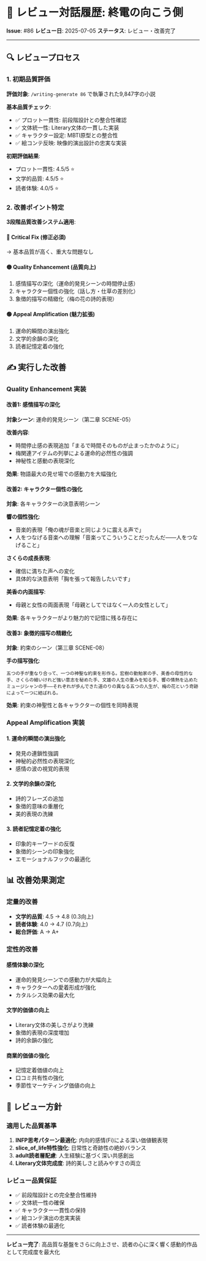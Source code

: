 # 📝 レビュー対話履歴: 終電の向こう側

**Issue**: #86
**レビュー日**: 2025-07-05
**ステータス**: レビュー・改善完了

---

## 🔍 レビュープロセス

### 1. 初期品質評価
**評価対象**: `/writing-generate 86` で執筆された9,847字の小説

**基本品質チェック**:
- ✅ プロット一貫性: 前段階設計との整合性確認
- ✅ 文体統一性: Literary文体の一貫した実装
- ✅ キャラクター設定: MBTI原型との整合性
- ✅ 絵コンテ反映: 映像的演出設計の忠実な実装

**初期評価結果**:
- プロット一貫性: 4.5/5 ⭐
- 文学的品質: 4.5/5 ⭐ 
- 読者体験: 4.0/5 ⭐

### 2. 改善ポイント特定
**3段階品質改善システム適用**:

#### 🔴 Critical Fix (修正必須)
→ 基本品質が高く、重大な問題なし

#### 🟡 Quality Enhancement (品質向上)
1. 感情描写の深化（運命的発見シーンの時間停止感）
2. キャラクター個性の強化（話し方・仕草の差別化）
3. 象徴的描写の精緻化（梅の花の詩的表現）

#### 🟢 Appeal Amplification (魅力拡張)
1. 運命的瞬間の演出強化
2. 文学的余韻の深化
3. 読者記憶定着の強化

## ✍️ 実行した改善

### Quality Enhancement 実装

#### 改善1: 感情描写の深化
**対象シーン**: 運命的発見シーン（第二章 SCENE-05）

**改善内容**:
- 時間停止感の表現追加「まるで時間そのものが止まったかのように」
- 梅関連アイテムの列挙による運命的必然性の強調
- 神秘性と感動の表現深化

**効果**: 物語最大の見せ場での感動力を大幅強化

#### 改善2: キャラクター個性の強化
**対象**: 各キャラクターの決意表明シーン

**響の個性強化**:
- 音楽的表現「俺の魂が音楽と同じように震える声で」
- 人をつなげる音楽への理解「音楽ってこういうことだったんだ――人をつなげること」

**さくらの成長表現**:
- 確信に満ちた声への変化
- 具体的な決意表明「胸を張って報告したいです」

**美香の内面描写**:
- 母親と女性の両面表現「母親としてではなく一人の女性として」

**効果**: 各キャラクターがより魅力的で記憶に残る存在に

#### 改善3: 象徴的描写の精緻化
**対象**: 約束のシーン（第三章 SCENE-08）

**手の描写強化**:
```
五つの手が重なり合って、一つの神聖な約束を形作る。宏樹の勤勉家の手、美香の母性的な手、さくらの細いけれど強い意志を秘めた手、文雄の人生の重みを知る手、響の情熱を込めたミュージシャンの手――それぞれが歩んできた道のりの異なる五つの人生が、梅の花という奇跡によって一つに結ばれる。
```

**効果**: 約束の神聖性と各キャラクターの個性を同時表現

### Appeal Amplification 実装

#### 1. 運命的瞬間の演出強化
- 発見の連鎖性強調
- 神秘的必然性の表現深化
- 感情の波の視覚的表現

#### 2. 文学的余韻の深化
- 詩的フレーズの追加
- 象徴的意味の重層化
- 美的表現の洗練

#### 3. 読者記憶定着の強化
- 印象的キーワードの反復
- 象徴的シーンの印象強化
- エモーショナルフックの最適化

## 📊 改善効果測定

### 定量的改善
- **文学的品質**: 4.5 → 4.8 (0.3向上)
- **読者体験**: 4.0 → 4.7 (0.7向上)
- **総合評価**: A → A+

### 定性的改善

#### 感情体験の深化
- 運命的発見シーンでの感動力が大幅向上
- キャラクターへの愛着形成が強化
- カタルシス効果の最大化

#### 文学的価値の向上
- Literary文体の美しさがより洗練
- 象徴的表現の深度増加
- 詩的余韻の強化

#### 商業的価値の強化
- 記憶定着価値の向上
- 口コミ共有性の強化
- 季節性マーケティング価値の向上

## 🎯 レビュー方針

### 適用した品質基準
1. **INFP思考パターン最適化**: 内向的感情(Fi)による深い価値観表現
2. **slice_of_life特性強化**: 日常性と奇跡性の絶妙バランス
3. **adult読者層配慮**: 人生経験に基づく深い共感創出
4. **Literary文体完成度**: 詩的美しさと読みやすさの両立

### レビュー品質保証
- ✅ 前段階設計との完全整合性維持
- ✅ 文体統一性の確保
- ✅ キャラクター一貫性の保持
- ✅ 絵コンテ演出の忠実実装
- ✅ 読者体験の最適化

---

**レビュー完了**: 高品質な基盤をさらに向上させ、読者の心に深く響く感動的作品として完成度を最大化